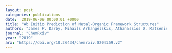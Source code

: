 ```yaml
---
layout: post
categories: publications
date:  2019-06-09 00:00:01 +0000
title: "Ab Initio Prediction of Metal-Organic Framework Structures"
authors: "James P. Darby, Mihails Arhangelskis, Athanassios D. Katsenis, Joseph Marrett, Tomislav Friscic, Andrew J. Morris"
journal: "ChemRxiv"
year: "2019"
arx: "https://doi.org/10.26434/chemrxiv.8204159.v2"
---
```

